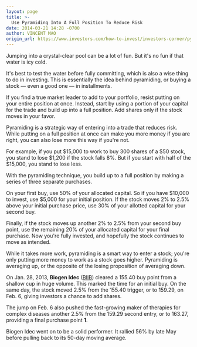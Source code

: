```yaml
---
layout: page
title: >-
  Use Pyramiding Into A Full Position To Reduce Risk
date: 2014-03-21 14:28 -0700
author: VINCENT MAO
origin_url: https://www.investors.com/how-to-invest/investors-corner/pyramiding-involves-making-a-series-of-buys
---
```





Jumping into a crystal-clear pool can be a lot of fun. But it's no fun if that water is icy cold.

  

It's best to test the water before fully committing, which is also a wise thing to do in investing. This is essentially the idea behind pyramiding, or buying a stock — even a good one — in installments.

  

If you find a true market leader to add to your portfolio, resist putting on your entire position at once. Instead, start by using a portion of your capital for the trade and build up into a full position. Add shares only if the stock moves in your favor.

  

Pyramiding is a strategic way of entering into a trade that reduces risk. While putting on a full position at once can make you more money if you are right, you can also lose more this way if you're not.

  

For example, if you put \$15,000 to work to buy 300 shares of a \$50 stock, you stand to lose \$1,200 if the stock falls 8%. But if you start with half of the \$15,000, you stand to lose less.

  

With the pyramiding technique, you build up to a full position by making a series of three separate purchases.

  

On your first buy, use 50% of your allocated capital. So if you have \$10,000 to invest, use \$5,000 for your initial position. If the stock moves 2% to 2.5% above your initial purchase price, use 30% of your allotted capital for your second buy.

  

Finally, if the stock moves up another 2% to 2.5% from your second buy point, use the remaining 20% of your allocated capital for your final purchase. Now you're fully invested, and hopefully the stock continues to move as intended.

  

While it takes more work, pyramiding is a smart way to enter a stock; you're only putting more money to work as a stock goes higher. Pyramiding is averaging up, or the opposite of the losing proposition of averaging down.

  

On Jan. 28, 2013, **Biogen Idec** ([BIIB](https://research.investors.com/quote.aspx?symbol=BIIB)) cleared a 155.40 buy point from a shallow cup in huge volume. This marked the time for an initial buy. On the same day, the stock moved 2.5% from the 155.40 trigger, or to 159.29, on Feb. 6, giving investors a chance to add shares.

  

The jump on Feb. 6 also pushed the fast-growing maker of therapies for complex diseases another 2.5% from the 159.29 second entry, or to 163.27, providing a final purchase point **1**.

  

Biogen Idec went on to be a solid performer. It rallied 56% by late May before pulling back to its 50-day moving average.




